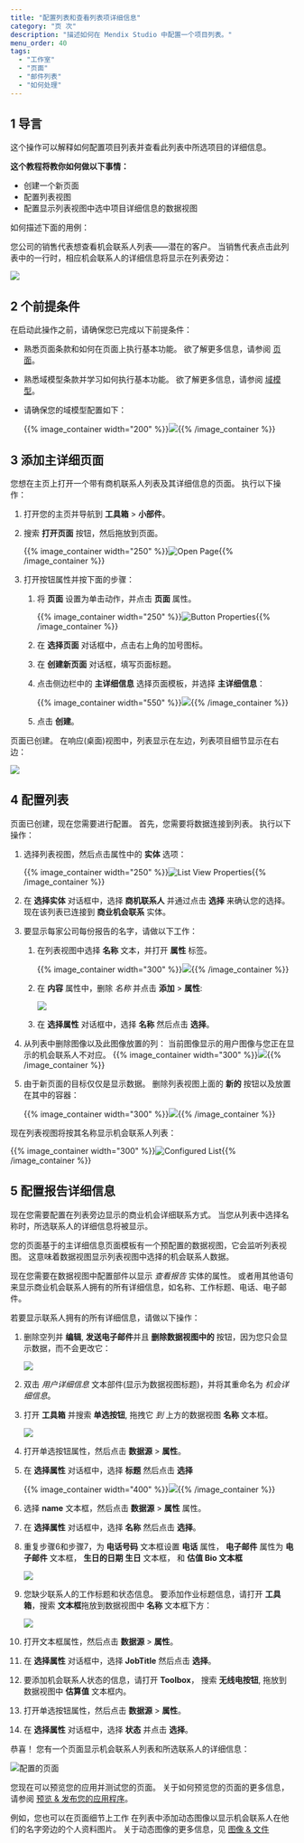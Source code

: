 ```yaml
---
title: "配置列表和查看列表项详细信息"
category: "页 次"
description: "描述如何在 Mendix Studio 中配置一个项目列表。"
menu_order: 40
tags:
  - "工作室"
  - "页面"
  - "邮件列表"
  - "如何处理"
---
```


## 1 导言

这个操作可以解释如何配置项目列表并查看此列表中所选项目的详细信息。

**这个教程将教你如何做以下事情：**

* 创建一个新页面
* 配置列表视图
* 配置显示列表视图中选中项目详细信息的数据视图

如何描述下面的用例：

您公司的销售代表想查看机会联系人列表——潜在的客户。 当销售代表点击此列表中的一行时，相应机会联系人的详细信息将显示在列表旁边：

![](attachments/pages-how-to-configure-list/configured-page.png)

## 2 个前提条件

在启动此操作之前，请确保您已完成以下前提条件：

* 熟悉页面条款和如何在页面上执行基本功能。 欲了解更多信息，请参阅 [页面](/studio/page-editor)。

* 熟悉域模型条款并学习如何执行基本功能。 欲了解更多信息，请参阅 [域模型](/studio/domain-models)。

* 请确保您的域模型配置如下：

    {{% image_container width="200" %}}![](attachments/pages-how-to-configure-list/domain-model.png){{% /image_container %}}

## 3 添加主详细页面

您想在主页上打开一个带有商机联系人列表及其详细信息的页面。 执行以下操作：

1. 打开您的主页并导航到 **工具箱** > **小部件**。

2. 搜索 **打开页面** 按钮，然后拖放到页面。

    {{% image_container width="250" %}}![Open Page](attachments/pages-how-to-configure-list/open-page-button.png){{% /image_container %}}

3. 打开按钮属性并按下面的步骤：

    1. 将 **页面** 设置为单击动作，并点击 **页面** 属性。

        {{% image_container width="250" %}}![Button Properties](attachments/pages-how-to-configure-list/button-properties.png){{% /image_container %}}

    2.  在 **选择页面** 对话框中，点击右上角的加号图标。

    3.  在 **创建新页面** 对话框，填写页面标题。

    4. 点击侧边栏中的 **主详细信息** 选择页面模板，并选择 **主详细信息**：

        {{% image_container width="550" %}}![](attachments/pages-how-to-configure-list/create-master-detail.png){{% /image_container %}}

    5. 点击 **创建**。


页面已创建。 在响应(桌面)视图中，列表显示在左边，列表项目细节显示在右边：

![](attachments/pages-how-to-configure-list/master-details.png)

## 4 配置列表

页面已创建，现在您需要进行配置。 首先，您需要将数据连接到列表。 执行以下操作：

1. 选择列表视图，然后点击属性中的 **实体** 选项：

    {{% image_container width="250" %}}![List View Properties](attachments/pages-how-to-configure-list/list-view-entity.png){{% /image_container %}}

2. 在 **选择实体** 对话框中，选择 **商机联系人** 并通过点击 **选择** 来确认您的选择。 现在该列表已连接到 **商业机会联系** 实体。

3. 要显示每家公司每份报告的名字，请做以下工作：

    1. 在列表视图中选择 **名称** 文本，并打开 **属性** 标签。

        {{% image_container width="300" %}}![](attachments/pages-how-to-configure-list/text.png){{% /image_container %}}

    2. 在 **内容** 属性中，删除 *名称* 并点击 **添加** > **属性**:

        ![](attachments/pages-how-to-configure-list/text-content.png)

    3. 在 **选择属性** 对话框中，选择 **名称** 然后点击 **选择**。

4. 从列表中删除图像以及此图像放置的列： 当前图像显示的用户图像与您正在显示的机会联系人不对应。
    {{% image_container width="300" %}}![](attachments/pages-how-to-configure-list/list-with-no-image.png){{% /image_container %}}

5. 由于新页面的目标仅仅是显示数据。 删除列表视图上面的 **新的** 按钮以及放置在其中的容器：

    {{% image_container width="300" %}}![](attachments/pages-how-to-configure-list/container.png){{% /image_container %}}

现在列表视图将按其名称显示机会联系人列表：

{{% image_container width="300" %}}![Configured List](attachments/pages-how-to-configure-list/list-configured.png){{% /image_container %}}

## 5 配置报告详细信息

现在您需要配置在列表旁边显示的商业机会详细联系方式。 当您从列表中选择名称时，所选联系人的详细信息将被显示。

您的页面基于的主详细信息页面模板有一个预配置的数据视图，它会监听列表视图。 这意味着数据视图显示列表视图中选择的机会联系人数据。

现在您需要在数据视图中配置部件以显示 *查看报告* 实体的属性。 或者用其他语句来显示商业机会联系人拥有的所有详细信息，如名称、工作标题、电话、电子邮件。

若要显示联系人拥有的所有详细信息，请做以下操作：

1. 删除空列并 **编辑**, **发送电子邮件**并且 **删除数据视图中的** 按钮，因为您只会显示数据，而不会更改它：

    ![](attachments/pages-how-to-configure-list/data-view-buttons.png)

2. 双击 *用户详细信息* 文本部件(显示为数据视图标题)，并将其重命名为 *机会详细信息*。

3. 打开 **工具箱** 并搜索 **单选按钮**, 拖拽它 *到* 上方的数据视图 **名称** 文本框。

    ![](attachments/pages-how-to-configure-list/radio-buttons.png)

4. 打开单选按钮属性，然后点击 **数据源** > **属性**。

5. 在 **选择属性** 对话框中，选择 **标题** 然后点击 **选择**

    {{% image_container width="400" %}}![](attachments/pages-how-to-configure-list/title.png){{% /image_container %}}

6. 选择 **name** 文本框，然后点击 **数据源** > **属性** 属性。

7. 在 **选择属性** 对话框中，选择 **名称** 然后点击 **选择**。

8. 重复步骤6和步骤7，为 **电话号码** 文本框设置 **电话** 属性， **电子邮件** 属性为 **电子邮件** 文本框， **生日的日期** **生日** 文本框， 和 **估值 **Bio** 文本框**

    ![](attachments/pages-how-to-configure-list/attributes-replaced.png)

9. 您缺少联系人的工作标题和状态信息。 要添加作业标题信息，请打开 **工具箱**，搜索 **文本框**拖放到数据视图中 **名称** 文本框下方：

    ![](attachments/pages-how-to-configure-list/job-title-text-box.png)

10. 打开文本框属性，然后点击 **数据源** > **属性**。

11. 在 **选择属性** 对话框中，选择 **JobTitle** 然后点击 **选择**。

12. 要添加机会联系人状态的信息，请打开 **Toolbox**， 搜索 **无线电按钮**, 拖放到数据视图中 **估算值** 文本框内。

13. 打开单选按钮属性，然后点击 **数据源** > **属性**。

14. 在 **选择属性** 对话框中，选择 **状态** 并点击 **选择**。

恭喜！ 您有一个页面显示机会联系人列表和所选联系人的详细信息：

![配置的页面](attachments/pages-how-to-configure-list/configured-page.png)

您现在可以预览您的应用并测试您的页面。 关于如何预览您的页面的更多信息，请参阅 [预览 & 发布您的应用程序](/studio/publishing-app)。

例如，您也可以在页面细节上工作 在列表中添加动态图像以显示机会联系人在他们的名字旁边的个人资料图片。 关于动态图像的更多信息，见 [图像 & 文件](/studio/page-editor-widgets-images-and-files)